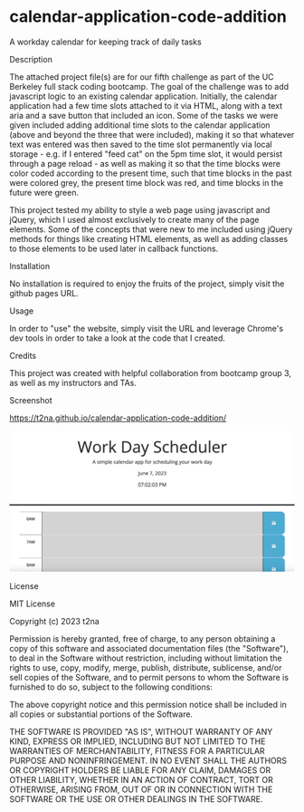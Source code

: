 # calendar-application-code-addition
A workday calendar for keeping track of daily tasks

Description

The attached project file(s) are for our fifth challenge as part of the UC Berkeley full stack coding bootcamp. The goal of the challenge was to add javascript logic to an existing calendar application. Initially, the calendar application had a few time slots attached to it via HTML, along with a text aria and a save button that included an icon. Some of the tasks we were given included adding additional time slots to the calendar application (above and beyond the three that were included), making it so that whatever text was entered was then saved to the time slot permanently via local storage - e.g. if I entered "feed cat" on the 5pm time slot, it would persist through a page reload - as well as making it so that the time blocks were color coded according to the present time, such that time blocks in the past were colored grey, the present time block was red, and time blocks in the future were green.

This project tested my ability to style a web page using javascript and jQuery, which I used almost exclusively to create many of the page elements. Some of the concepts that were new to me included using jQuery methods for things like creating HTML elements, as well as adding classes to those elements to be used later in callback functions.

Installation

No installation is required to enjoy the fruits of the project, simply visit the github pages URL.

Usage

In order to "use" the website, simply visit the URL and leverage Chrome's dev tools in order to take a look at the code that I created.

Credits

This project was created with helpful collaboration from bootcamp group 3, as well as my instructors and TAs.

Screenshot

https://t2na.github.io/calendar-application-code-addition/

![Calendar Application Screenshot](./Assets/workday%20calendar.png)

License

MIT License

Copyright (c) 2023 t2na

Permission is hereby granted, free of charge, to any person obtaining a copy of this software and associated documentation files (the "Software"), to deal in the Software without restriction, including without limitation the rights to use, copy, modify, merge, publish, distribute, sublicense, and/or sell copies of the Software, and to permit persons to whom the Software is furnished to do so, subject to the following conditions:

The above copyright notice and this permission notice shall be included in all copies or substantial portions of the Software.

THE SOFTWARE IS PROVIDED "AS IS", WITHOUT WARRANTY OF ANY KIND, EXPRESS OR IMPLIED, INCLUDING BUT NOT LIMITED TO THE WARRANTIES OF MERCHANTABILITY, FITNESS FOR A PARTICULAR PURPOSE AND NONINFRINGEMENT. IN NO EVENT SHALL THE AUTHORS OR COPYRIGHT HOLDERS BE LIABLE FOR ANY CLAIM, DAMAGES OR OTHER LIABILITY, WHETHER IN AN ACTION OF CONTRACT, TORT OR OTHERWISE, ARISING FROM, OUT OF OR IN CONNECTION WITH THE SOFTWARE OR THE USE OR OTHER DEALINGS IN THE SOFTWARE.

